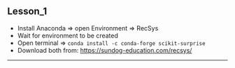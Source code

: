 ## Lesson_1
* Install Anaconda => open Environment => RecSys
* Wait for environment to be created
* Open terminal => ```conda install -c conda-forge scikit-surprise```
* Download both from: https://sundog-education.com/recsys/
---
